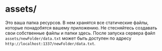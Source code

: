# assets/

Это ваша папка ресурсов. В нем хранятся все статические файлы, которые понадобятся вашему приложению. Не стесняйтесь создавать свои собственные файлы и папки здесь. После запуска сервера файл `assets/newFolder/data.txt` может быть доступен по адресу `http://localhost:1337/newFolder/data.txt`.



<docmeta name="displayName" value="assets">

